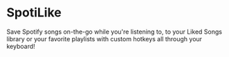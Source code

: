 # SpotiLike
Save Spotify songs on-the-go while you're listening to, to your Liked Songs library or your favorite playlists with custom hotkeys all through your keyboard!

